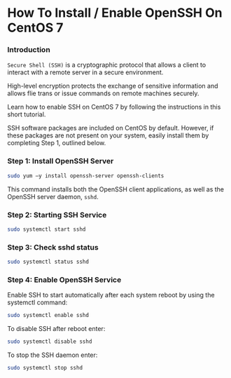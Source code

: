 # How To Install / Enable OpenSSH On CentOS 7

### Introduction

`Secure Shell (SSH)` is a cryptographic protocol that allows a client to interact with a remote server in a secure environment.

High-level encryption protects the exchange of sensitive information and allows flie trans or issue commands on remote machines securely.

Learn how to enable SSH on CentOS 7 by following the instructions in this short tutorial.

SSH software packages are included on CentOS by default. However, if these packages are not present on your system, easily install them by completing Step 1, outlined below.

### Step 1: Install OpenSSH Server

```bash
sudo yum –y install openssh-server openssh-clients
```

This command installs both the OpenSSH client applications, as well as the OpenSSH server daemon, `sshd`.

### Step 2: Starting SSH Service

```bash
sudo systemctl start sshd
```

### Step 3: Check sshd status

```bash
sudo systemctl status sshd
```

### Step 4: Enable OpenSSH Service

Enable SSH to start automatically after each system reboot by using the systemctl command:

```bash
sudo systemctl enable sshd
```

To disable SSH after reboot enter:

```bash
sudo systemctl disable sshd
```

To stop the SSH daemon enter:

```bash
sudo systemctl stop sshd
```


